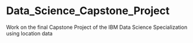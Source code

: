 # Data_Science_Capstone_Project
Work on the final Capstone Project of the IBM Data Science Specialization using location data
